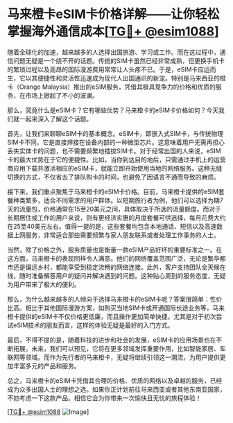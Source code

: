 # 马来橙卡eSIM卡价格详解——让你轻松掌握海外通信成本[[TG💪+ @esim1088](https://t.me/s/esim1088)]

随着全球化的加速，越来越多的人选择出国旅游、学习或工作。而在这过程中，通信问题无疑是一个绕不开的话题。传统的SIM卡虽然已经非常成熟，但更换手机卡的繁琐过程以及高昂的国际漫游费用常常让人头疼不已。于是，eSIM卡应运而生，它以其便捷性和灵活性迅速成为现代人出国通讯的新宠。特别是马来西亚的橙卡（Orange Malaysia）推出的eSIM服务，凭借其极具竞争力的价格和优质的服务，在市场上掀起了不小的波澜。

那么，究竟什么是eSIM卡？它有哪些优势？马来橙卡的eSIM卡价格如何？今天我们就一起来深入了解这个话题。

首先，让我们来聊聊eSIM卡的基本概念。eSIM卡，即嵌入式SIM卡，与传统物理SIM卡不同，它是直接焊接在设备内部的一种微型芯片。这意味着用户无需再担心丢失实体卡的问题，也不需要频繁地插拔SIM卡。对于经常出国的人来说，eSIM卡的最大优势在于它的便捷性。比如，当你到达目的地后，只需通过手机上的运营商应用下载并激活相应的eSIM卡，就能立即开始使用当地的网络服务。这种无缝切换的方式，不仅省去了排队购卡的时间，也避免了因语言不通而导致的麻烦。

接下来，我们重点聚焦于马来橙卡的eSIM卡价格。目前，马来橙卡提供的eSIM套餐种类繁多，适合不同需求的用户群体。以短期旅行者为例，他们可以选择为期7天的流量包，价格通常在15至20美元之间，具体取决于所选的流量额度。而对于长期居住或工作的用户来说，则有更经济实惠的月度套餐可供选择，每月花费大约在25至40美元左右。值得一提的是，这些套餐均包含本地通话、短信以及高速数据上网服务，非常适合那些需要频繁与家人朋友联系或者处理工作事务的人士。

当然，除了价格之外，服务质量也是衡量一款eSIM产品好坏的重要标准之一。在这方面，马来橙卡的表现同样令人满意。他们的网络覆盖范围广泛，无论是繁华都市还是偏远乡村，都能享受到稳定流畅的网络连接。此外，客户支持团队全天候在线，随时准备解答用户的疑问并解决遇到的问题。这种贴心周到的服务态度，无疑为用户带来了极大的便利。

那么，为什么越来越多的人倾向于选择马来橙卡的eSIM卡呢？答案很简单：性价比高。相比于其他国际漫游方案，如购买当地SIM卡或开通国际长途业务等，马来橙卡提供的eSIM卡不仅价格更低廉，而且操作更加简单快捷。尤其是对于初次尝试eSIM技术的朋友而言，这样的体验无疑是最好的入门方式。

最后，不得不提的是，随着科技的进步和社会的发展，eSIM卡的应用场景也在不断拓展。未来，我们可以预见，它将在更多领域发挥重要作用，比如智能家居、车联网等领域。而作为先行者的马来橙卡，无疑将继续引领这一潮流，为用户提供更加丰富多元的产品和服务。

总之，马来橙卡的eSIM卡凭借其合理的价格、优质的网络以及卓越的服务，已经成为众多出国人士的理想之选。如果你正计划前往马来西亚或者其他东南亚国家，不妨考虑一下这款产品。相信它会为你带来一次愉快且无忧的旅程体验！

[[TG💪+ @esim1088](https://t.me/s/esim1088) ![Image](https://i.postimg.cc/4NQfJmqS/Snipaste-2025-05-13-00-14-12.png)]